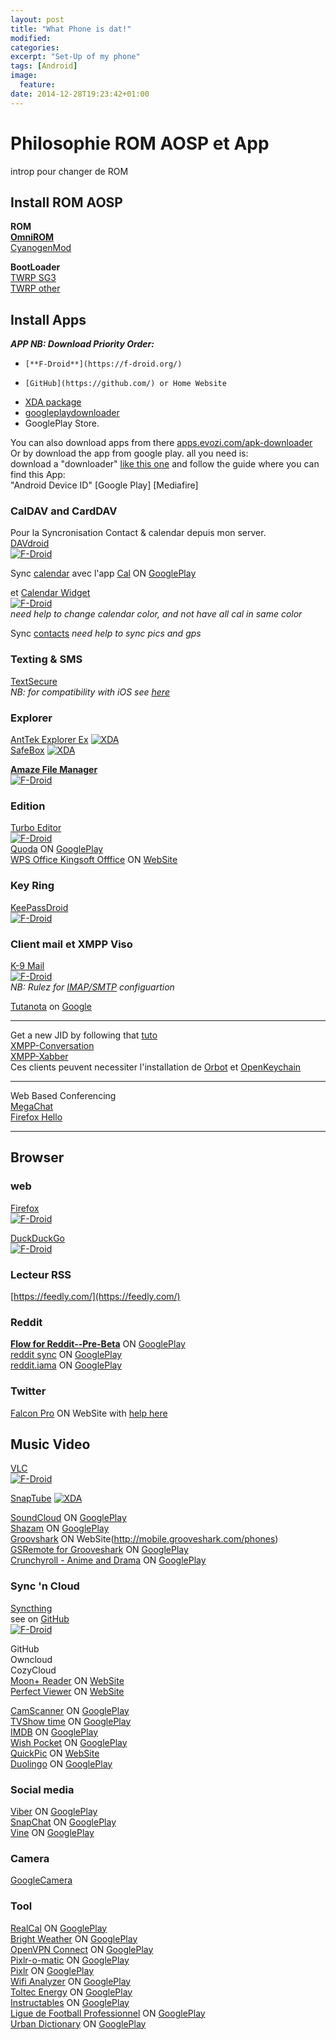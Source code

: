 ```yaml
---
layout: post
title: "What Phone is dat!"
modified:
categories:
excerpt: "Set-Up of my phone"
tags: [Android]
image:
  feature:
date: 2014-12-28T19:23:42+01:00
---
```



# Philosophie ROM AOSP et App
introp pour changer de ROM

## Install ROM AOSP

**ROM**  
[**OmniROM**](http://omnirom.org/)  
[CyanogenMod](http://download.cyanogenmod.org/)  

**BootLoader**  
[TWRP SG3](http://forum.xda-developers.com/showpost.php?p=32964275&postcount=1)  
[TWRP other](http://teamw.in/project/twrp2)




## Install Apps

***APP NB: Download Priority Order:***  

+     [**F-Droid**](https://f-droid.org/)  
+     [GitHub](https://github.com/) or Home Website  
+   [XDA package](http://forum.xda-developers.com/)  
+   [googleplaydownloader](https://codingteam.net/project/googleplaydownloader)  
+   GooglePlay Store.  

You can also download apps from there [apps.evozi.com/apk-downloader](http://apps.evozi.com/apk-downloader/)  
Or by download the app from google play. all you need is:  
download a "downloader" [like this one](http://forum.xda-developers.com/showthread.php?t=2767595) and follow the guide where you can find this App:  
"Android Device ID" [Google Play] [Mediafire]



### CalDAV and CardDAV
Pour la Syncronisation Contact & calendar depuis mon server.  
[DAVdroid](http://davdroid.bitfire.at/what-is-davdroid)  
[![F-Droid](https://lh5.googleusercontent.com/-zezQqsBye0c/VCUpPVjcKEI/AAAAAAAAAIQ/HbcG5f1qMIw/w129-h45-no/getitonfdroid.png)](https://f-droid.org/repository/browse/?fdid=at.bitfire.davdroid)  


Sync [calendar](http://cozy.io/mobile/calendar.html) avec l'app [Cal](http://www.any.do/cal) ON [GooglePlay](https://play.google.com/store/apps/details?id=com.anydo.cal)  
  
et [Calendar Widget](https://github.com/plusonelabs/calendar-widget)  
[![F-Droid](https://lh5.googleusercontent.com/-zezQqsBye0c/VCUpPVjcKEI/AAAAAAAAAIQ/HbcG5f1qMIw/w129-h45-no/getitonfdroid.png)](https://f-droid.org/repository/browse/?fdid=com.plusonelabs.calendar)  
*need help to change calendar color, and not have all cal in same color*  


Sync [contacts](http://cozy.io/mobile/contacts.html) *need help to sync pics and gps*





### Texting & SMS  
[TextSecure](https://github.com/WhisperSystems/TextSecure)  
*NB: for compatibility with iOS see [here](https://github.com/WhisperSystems/Signal-iOS)*  




### Explorer  
[AntTek Explorer Ex]()
[![XDA](https://pbs.twimg.com/profile_images/514806075132895232/HU2Ar_rW_normal.jpeg)](http://forum.xda-developers.com/showpost.php?p=44678595&postcount=1)  
[SafeBox]()
[![XDA](https://pbs.twimg.com/profile_images/514806075132895232/HU2Ar_rW_normal.jpeg)](http://forum.xda-developers.com/showpost.php?p=57393874&postcount=1)




**[Amaze File Manager](https://github.com/arpitkh96/AmazeFileManager)**  
[![F-Droid](https://lh5.googleusercontent.com/-zezQqsBye0c/VCUpPVjcKEI/AAAAAAAAAIQ/HbcG5f1qMIw/w129-h45-no/getitonfdroid.png)](https://f-droid.org/repository/browse/?fdid=com.amaze.filemanager)




### Edition  
[Turbo Editor](https://github.com/vmihalachi/turbo-editor/blob/master/README.md)  
[![F-Droid](https://lh5.googleusercontent.com/-zezQqsBye0c/VCUpPVjcKEI/AAAAAAAAAIQ/HbcG5f1qMIw/w129-h45-no/getitonfdroid.png)](https://f-droid.org/repository/browse/?fdid=com.maskyn.fileeditorpro)  
[Quoda](http://www.getquoda.com/) ON [GooglePlay](https://play.google.com/store/apps/details?id=com.henrythompson.quoda)  
[WPS Office Kingsoft Offfice](http://www.wps.com/support/) ON [WebSite](http://www.wps.com/android/)  


### Key Ring  
[KeePassDroid](http://www.keepassdroid.com/)  
[![F-Droid](https://lh5.googleusercontent.com/-zezQqsBye0c/VCUpPVjcKEI/AAAAAAAAAIQ/HbcG5f1qMIw/w129-h45-no/getitonfdroid.png)](https://f-droid.org/repository/browse/?fdid=com.android.keepass)




### Client mail et XMPP Viso
[K-9 Mail](https://github.com/k9mail/k-9/wiki)  
[![F-Droid](https://lh5.googleusercontent.com/-zezQqsBye0c/VCUpPVjcKEI/AAAAAAAAAIQ/HbcG5f1qMIw/w129-h45-no/getitonfdroid.png)](https://f-droid.org/repository/browse/?fdid=com.fsck.k9)  
*NB: Rulez for [IMAP/SMTP](http://www.arobase.org/messageries/serveurs.htm) configuartion*  

[Tutanota](https://github.com/tutao/tutanota) on [Google](https://play.google.com/store/apps/details?id=de.tutao.tutanota)

___
Get a new JID by following that [tuto](https://duck.co/blog/using-pidgin-with-xmpp-jabber)  
[XMPP-Conversation](https://f-droid.org/repository/browse/?fdid=eu.siacs.conversations)  
[XMPP-Xabber](https://f-droid.org/repository/browse/?fdid=com.xabber.androiddev)  
Ces clients peuvent necessiter l'installation de [Orbot](https://f-droid.org/repository/browse/?fdid=org.torproject.android) et [OpenKeychain](https://f-droid.org/repository/browse/?fdid=org.sufficientlysecure.keychain)  
___
Web Based Conferencing  
[MegaChat](http://kim.com/)  
[Firefox Hello](https://support.mozilla.org/en-US/products/firefox/firefox-hello-webrtc)  
___

## Browser
### web
[Firefox](https://www.mozilla.org/en-US/firefox/new/?icn=tabz)  
[![F-Droid](https://lh5.googleusercontent.com/-zezQqsBye0c/VCUpPVjcKEI/AAAAAAAAAIQ/HbcG5f1qMIw/w129-h45-no/getitonfdroid.png)](https://f-droid.org/repository/browse/?fdid=org.mozilla.firefox)

[DuckDuckGo](https://duck.co/)  
[![F-Droid](https://lh5.googleusercontent.com/-zezQqsBye0c/VCUpPVjcKEI/AAAAAAAAAIQ/HbcG5f1qMIw/w129-h45-no/getitonfdroid.png)](https://f-droid.org/repository/browse/?fdid=se.johanhil.duckduckgo)

### Lecteur RSS  
[https://feedly.com/](https://feedly.com/)  

### Reddit
[**Flow for Reddit--Pre-Beta**](https://www.reddit.com/r/RedditFlow/new/) ON
[GooglePlay](https://play.google.com/store/apps/details?id=com.deeptrouble.yaarreddit)  
[reddit sync](https://www.reddit.com/r/redditsync/) ON [GooglePlay](https://play.google.com/store/apps/details?id=com.laurencedawson.reddit_sync)  
[reddit.iama](https://www.reddit.com/r/redditmobile) ON [GooglePlay](https://play.google.com/store/apps/details?id=com.reddit.iama)  

### Twitter  
[Falcon Pro](http://getfalcon.pro/) ON WebSite with [help here](http://www.androidpolice.com/2013/07/03/falcon-pro-updates-to-v2-0-4-outside-of-the-play-store-now-supports-a-way-to-blatantly-skirt-twitters-token-limit/)  

## Music Video

[VLC](http://git.videolan.org/?p=vlc-ports/android.git;a=summary)  
[![F-Droid](https://lh5.googleusercontent.com/-zezQqsBye0c/VCUpPVjcKEI/AAAAAAAAAIQ/HbcG5f1qMIw/w129-h45-no/getitonfdroid.png)](https://f-droid.org/repository/browse/?fdid=org.videolan.vlc)  

[SnapTube](http://www.snaptubevideo.com/)
[![XDA](https://pbs.twimg.com/profile_images/514806075132895232/HU2Ar_rW_normal.jpeg)](http://forum.xda-developers.com/showpost.php?p=57592125&postcount=1)  

[SoundCloud](https://soundcloud.com/mobile) ON [GooglePlay](https://play.google.com/store/apps/details?id=com.soundcloud.android)  
[Shazam](http://www.shazam.com/) ON [GooglePlay](https://play.google.com/store/apps/details?id=com.shazam.android)  
[Groovshark](http://grooveshark.com) ON WebSite(http://mobile.grooveshark.com/phones)  
[GSRemote for Grooveshark](http://gsremote.com/) ON [GooglePlay](https://play.google.com/store/apps/details?id=uk.co.awesomedigital.gsremote)  
[Crunchyroll - Anime and Drama](http://www.crunchyroll.com/devices#android) ON [GooglePlay](https://play.google.com/store/apps/details?id=com.crunchyroll.crunchyroid)  






### Sync 'n Cloud
[Syncthing](https://ind.ie/pulse/)  
see on [GitHub](https://github.com/syncthing/syncthing-android)  
[![F-Droid](https://lh5.googleusercontent.com/-zezQqsBye0c/VCUpPVjcKEI/AAAAAAAAAIQ/HbcG5f1qMIw/w129-h45-no/getitonfdroid.png)](https://f-droid.org/repository/browse/?fdid=com.nutomic.syncthingandroid)  

GitHub  
Owncloud  
CozyCloud  
[Moon+ Reader](http://www.moondownload.com) ON [WebSite](http://www.moondownload.com/download.html)  
[Perfect Viewer](https://sites.google.com/site/rookiestudio/) ON [WebSite](https://sites.google.com/site/rookiestudio/xia-zai)  

[CamScanner](https://www.camscanner.com/user/download) ON [GooglePlay](https://play.google.com/store/apps/details?id=com.intsig.camscanner)  
[TVShow time](http://www.tvshowtime.com/en) ON [GooglePlay](https://play.google.com/store/apps/details?id=com.tozelabs.tvshowtime)  
[IMDB](http://www.imdb.com/apps/?ref_=nb_app) ON [GooglePlay](https://play.google.com/store/apps/details?id=com.imdb.mobile)  
[Wish Pocket](http://wishpocket.co.kr/) ON [GooglePlay](https://play.google.com/store/apps/details?id=com.skplanet.wishpocket)  
[QuickPic](http://www.alensw.com/en/) ON [WebSite](http://www.alensw.com/en/#download)  
[Duolingo](https://www.duolingo.com/mobile) ON [GooglePlay](https://play.google.com/store/apps/details?id=com.duolingo)  

### Social media
[Viber](http://www.viber.com/#android) ON [GooglePlay](https://play.google.com/store/apps/details?id=com.androidbook.ToltecEnergyPrices)  
[SnapChat](https://www.snapchat.com/) ON [GooglePlay](https://play.google.com/store/apps/details?id=com.snapchat.android)  
[Vine](https://vine.co/) ON [GooglePlay](https://play.google.com/store/apps/details?id=co.vine.android)  

### Camera
[GoogleCamera](https://play.google.com/store/apps/details?id=com.google.android.GoogleCamera)  


### Tool
[RealCal](http://www.quartic-software.co.uk) ON [GooglePlay](https://play.google.com/store/apps/details?id=uk.co.nickfines.RealCalc)  
[Bright Weather](http://levelupstudio.com/en/brightweather-android) ON [GooglePlay](https://play.google.com/store/apps/details?id=com.levelup.brightweather)  
[OpenVPN Connect](http://www.vpngate.net/en/howto_openvpn.aspx#android) ON [GooglePlay](https://play.google.com/store/apps/details?id=net.openvpn.openvpn)  
[Pixlr-o-matic](https://pixlr.com/mobile) ON [GooglePlay](https://play.google.com/store/apps/details?id=pixlr.OMatic)  
[Pixlr](https://pixlr.com/mobile) ON [GooglePlay](https://play.google.com/store/apps/details?id=com.pixlr.express)  
[Wifi Analyzer](http://a.farproc.com/wifi-analyzer) ON [GooglePlay](https://play.google.com/store/apps/details?id=com.farproc.wifi.analyzer)  
[Toltec Energy](http://www.oktoltecgroup.com/) ON [GooglePlay](https://play.google.com/store/apps/details?id=com.androidbook.ToltecEnergyPrices)  
[Instructables](http://www.instructables.com/) ON [GooglePlay](https://play.google.com/store/apps/details?id=com.adsk.instructables)  
[Ligue de Football Professionnel](http://www.lfp.fr/) ON [GooglePlay](https://play.google.com/store/apps/details?id=com.netcosports.andlfp)  
[Urban Dictionary](http://www.urbandictionary.com) ON [GooglePlay](https://play.google.com/store/apps/details?id=com.urbandictionary.android)
